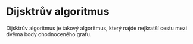 # Dijsktrův algoritmus
Dijsktrův algoritmus je takový algoritmus, který najde nejkratší cestu mezi dvěma body ohodnoceného grafu.